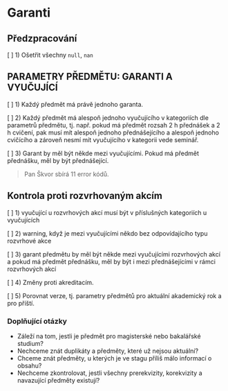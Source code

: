# Garanti

## Předzpracování

[ ]  1) Ošetřit všechny `null`, `nan`

## PARAMETRY PŘEDMĚTU: GARANTI A VYUČUJÍCÍ

[ ]  1) Každý předmět má právě jednoho garanta.

[ ]  2) Každý předmět má alespoň jednoho vyučujícího v kategoriích dle parametrů předmětu, tj. např. pokud má předmět rozsah 2 h přednášek a 2 h cvičení, pak musí mít alespoň jednoho přednášejícího a alespoň jednoho cvičícího a zároveň nesmí mít vyučujícího v kategorii vede seminář.

[ ]  3) Garant by měl být někde mezi vyučujícími. Pokud má předmět přednášku, měl by být přednášející.

> Pan Škvor sbírá 11 error kódů.

## Kontrola proti rozvrhovaným akcím

[ ]  1) vyučující u rozvrhových akcí musí být v příslušných kategoriích u vyučujících

[ ]  2) warning, když je mezi vyučujícími někdo bez odpovídajícího typu rozvrhové akce

[ ]  3) garant předmětu by měl být někde mezi vyučujícími rozvrhových akcí a pokud má předmět přednášku, měl by být i mezi přednášejícími v rámci rozvrhových akcí

[ ]  4) Změny proti akreditacím.

[ ]  5) Porovnat verze, tj. parametry předmětů pro aktuální akademický rok a pro příští.

### Doplňující otázky

- Záleží na tom, jestli je předmět pro magisterské nebo bakalářské studium?
- Nechceme znát duplikáty a předměty, které už nejsou aktuální?
- Chceme znát předměty, u kterých je ve stagu příliš málo informací o obsahu?
- Nechceme zkontrolovat, jestli všechny prerekvizity, korekvizity a navazující předměty existují?
